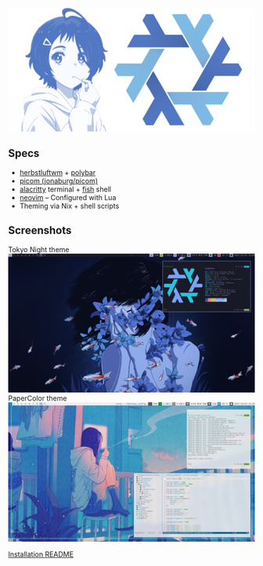 ![Banner featuring Ai Ohto eating a Pocky stick and the NixOS snowflake.](.githubassets/banner.png)

## Specs

* [herbstluftwm](https://herbstluftwm.org/) + [polybar](https://github.com/polybar/polybar/)
* [picom (jonaburg/picom)](https://github.com/jonaburg/picom/)
* [alacritty](https://github.com/alacritty/alacritty/) terminal + [fish](https://fishshell.com/) shell
* [neovim](https://neovim.io/) – Configured with Lua
* Theming via Nix + shell scripts

## Screenshots

Tokyo Night theme
![Tokyo Night theme](.githubassets/tokyonight.png)
PaperColor theme
![PaperColor theme](.githubassets/papercolor.png)

[Installation README](INSTALL.md)
